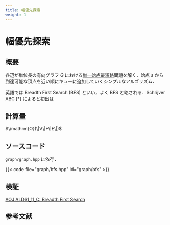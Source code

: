 ```yaml
---
title: 幅優先探索
weight: 1
---
```


# 幅優先探索
## 概要
各辺が単位長の有向グラフ $G$ における[単一始点最短路](..)問題を解く．始点 $s$ から到達可能な頂点を近い順にキューに追加していくシンプルなアルゴリズム．

英語では Breadth First Search (BFS) といい，よく BFS と略される．Schrijver ABC [*] によると初出は

## 計算量
$\\mathrm{O}(\|V\|+\|E\|)$

## ソースコード
`graph/graph.hpp` に依存．

{{< code file="graph/bfs.hpp" id="graph/bfs" >}}

## 検証
[AOJ ALDS1_11_C: Breadth First Search](http://judge.u-aizu.ac.jp/onlinejudge/description.jsp?id=ALDS1_11_C)

## 参考文献
